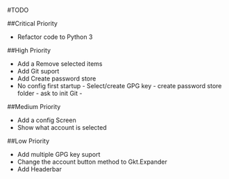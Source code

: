 #TODO

##Critical Priority
- Refactor code to Python 3

##High Priority
- Add a Remove selected items
- Add Git suport
- Add Create password store
- No config first startup
        - Select/create GPG key
        - create password store folder
        - ask to init Git
        -

##Medium Priority
- Add a config Screen
- Show what account is selected

##Low Priority
- Add multiple GPG key suport
- Change the account button method to Gkt.Expander
- Add Headerbar


